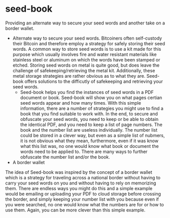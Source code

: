 # seed-book
Providing an alternate way to secure your seed words and another take on a border wallet.

* Alternate way to secure your seed words.
Bitcoiners often self-custody their Bitcoin and therefore employ a strategy for safely storing their seed words. A common way to store seed words is to use a kit made for this purpose which usually involves fire and water resistant materials like stainless steel or aluminum on which the words have been stamped or etched. Storing seed words on metal is quite good, but does leave the challenge of safekeeping/retrieving the metal kit. Additionally, these metal storage strategies are rather obvious as to what they are.
Seed-book offers solutions to the difficutly of safekeeping and retrieving your seed words.
    * Seed-book helps you find the instances of seed words in a PDF document or book. Seed-book will show you on what pages certian seed words appear and how many times. With this simple information, there are a number of strategies you might use to find a book that you find suitable to work with. In the end, to secure and obfuscate your seed words, you need to keep or be able to obtain the identical PDF, and you need to keep a list of page numbers. The book and the number list are useless individually. The number list could be stored in a clever way, but even as a simple list of nubmers, it is not obvious what they mean, furthermore, even if it was know what this list was, no one would know what book or document the words need to be applied to. There are many ways to further obfuscate the number list and/or the book.
* A border wallet

The idea of Seed-book was inspired by the concept of a border wallet which is a strategy for traveling across a national border without having to carry your seed words on you and without having to rely on memorizing them. There are endless ways you might do this and a simple example would be emailing or uploading your PDF to cloud storage before crossing the border, and simply keeping your number list with you because even if you were searched, no one would know what the numbers are for or how to use them. Again, you can be more clever than this simple example.
